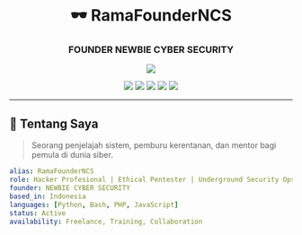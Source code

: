 <h1 align="center">🕶️ RamaFounderNCS</h1>
<h3 align="center">FOUNDER NEWBIE CYBER SECURITY</h3>

<p align="center">
  <img src="https://readme-typing-svg.herokuapp.com/?lines=NEWBIE+CYBER+SECURITY;Pentester+%7C+Bug+Bounty+Hunter;Reverse+Engineer+%7C+Python+Automator;Always+Learning+%7C+Always+Testing&center=true&width=600&height=40&color=FF007F&vCenter=true&size=20">
</p>

<p align="center">
  <img src="https://img.shields.io/badge/Kali_Linux-Elite-blue?style=for-the-badge&logo=kali-linux&logoColor=white" />
  <img src="https://img.shields.io/badge/Metasploit-Master-critical?style=for-the-badge&logo=metasploit&logoColor=white" />
  <img src="https://img.shields.io/badge/SQLi-Breaker-lightgrey?style=for-the-badge&logo=sqlite" />
  <img src="https://img.shields.io/badge/Python-Automation-green?style=for-the-badge&logo=python" />
  <img src="https://img.shields.io/badge/BurpSuite-Pro-orange?style=for-the-badge" />
</p>

---

## 🧠 Tentang Saya

> Seorang penjelajah sistem, pemburu kerentanan, dan mentor bagi pemula di dunia siber.

```yaml
alias: RamaFounderNCS
role: Hacker Profesional | Ethical Pentester | Underground Security Ops
founder: NEWBIE CYBER SECURITY
based_in: Indonesia
languages: [Python, Bash, PHP, JavaScript]
status: Active
availability: Freelance, Training, Collaboration
